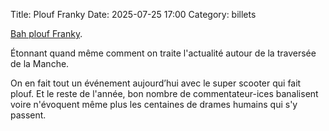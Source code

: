 Title: Plouf Franky
Date: 2025-07-25 17:00
Category: billets

[Bah plouf Franky](https://www.20minutes.fr/societe/4165334-20250725-franky-zapata-crashe-lors-traversee-manche-scooter-volant).

Étonnant quand même comment on traite l'actualité autour de la traversée de la Manche.

On en fait tout un événement aujourd’hui avec le super scooter qui fait plouf. Et le reste de l'année, bon nombre de commentateur-ices banalisent voire n'évoquent même plus les centaines de drames humains qui s'y passent.
